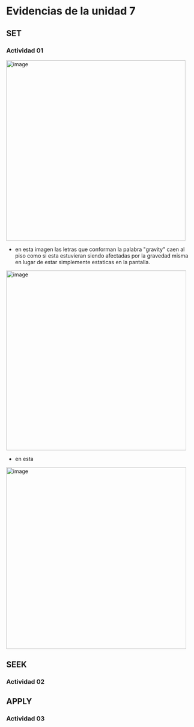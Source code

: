 # Evidencias de la unidad 7

## SET

### Actividad 01
<img width="477" height="480" alt="image" src="https://github.com/user-attachments/assets/404b0c2e-7711-482e-9f3e-7b7dc4d32bf4" />

- en esta imagen las letras que conforman la palabra "gravity" caen al piso como si esta estuvieran siendo afectadas por la gravedad misma en lugar de estar simplemente estaticas en la pantalla.

<img width="479" height="478" alt="image" src="https://github.com/user-attachments/assets/4ee7f4e7-f67d-46fc-a898-c9424b0d119d" />

- en esta

<img width="479" height="483" alt="image" src="https://github.com/user-attachments/assets/0d409ad1-48fb-4958-8f7a-2906e604cc67" />







## SEEK

### Actividad 02


## APPLY

### Actividad 03


